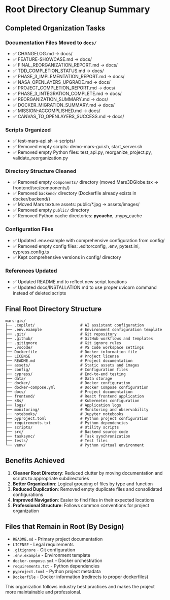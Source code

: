 # Root Directory Cleanup Summary

## Completed Organization Tasks

### Documentation Files Moved to `docs/`
- ✅ CHANGELOG.md → docs/
- ✅ FEATURE-SHOWCASE.md → docs/
- ✅ FINAL_REORGANIZATION_REPORT.md → docs/
- ✅ TDD_COMPLETION_STATUS.md → docs/
- ✅ PHASE_3_IMPLEMENTATION_REPORT.md → docs/
- ✅ NASA_OPENLAYERS_UPGRADE.md → docs/
- ✅ PROJECT_COMPLETION_REPORT.md → docs/
- ✅ PHASE_3_INTEGRATION_COMPLETE.md → docs/
- ✅ REORGANIZATION_SUMMARY.md → docs/
- ✅ DOCKER_MIGRATION_SUMMARY.md → docs/
- ✅ MISSION-ACCOMPLISHED.md → docs/
- ✅ CANVAS_TO_OPENLAYERS_SUCCESS.md → docs/

### Scripts Organized
- ✅ test-mars-api.sh → scripts/
- ✅ Removed empty scripts: demo-mars-gui.sh, start_server.sh
- ✅ Removed empty Python files: test_api.py, reorganize_project.py, validate_reorganization.py

### Directory Structure Cleaned
- ✅ Removed empty `components/` directory (moved Mars3DGlobe.tsx → frontend/src/components/)
- ✅ Removed `backend/` directory (Dockerfile already exists in docker/backend/)
- ✅ Moved Mars texture assets: public/*.jpg → assets/images/
- ✅ Removed empty `public/` directory
- ✅ Removed Python cache directories: __pycache__, .mypy_cache

### Configuration Files
- ✅ Updated .env.example with comprehensive configuration from config/
- ✅ Removed empty config files: .editorconfig, .env, pytest.ini, cypress.config.ts
- ✅ Kept comprehensive versions in config/ directory

### References Updated
- ✅ Updated README.md to reflect new script locations
- ✅ Updated docs/INSTALLATION.md to use proper uvicorn command instead of deleted scripts

## Final Root Directory Structure

```
mars-gis/
├── .copilot/                    # AI assistant configuration
├── .env.example                 # Environment configuration template
├── .git/                        # Git repository
├── .github/                     # GitHub workflows and templates
├── .gitignore                   # Git ignore rules
├── .vscode/                     # VS Code workspace settings
├── Dockerfile                   # Docker information file
├── LICENSE                      # Project license
├── README.md                    # Project documentation
├── assets/                      # Static assets and images
├── config/                      # Configuration files
├── cypress/                     # End-to-end testing
├── data/                        # Data storage
├── docker/                      # Docker configuration
├── docker-compose.yml           # Docker Compose configuration
├── docs/                        # Project documentation
├── frontend/                    # React frontend application
├── k8s/                         # Kubernetes configuration
├── logs/                        # Application logs
├── monitoring/                  # Monitoring and observability
├── notebooks/                   # Jupyter notebooks
├── pyproject.toml               # Python project configuration
├── requirements.txt             # Python dependencies
├── scripts/                     # Utility scripts
├── src/                         # Backend source code
├── tasksync/                    # Task synchronization
├── tests/                       # Test files
└── venv/                        # Python virtual environment
```

## Benefits Achieved

1. **Cleaner Root Directory**: Reduced clutter by moving documentation and scripts to appropriate subdirectories
2. **Better Organization**: Logical grouping of files by type and function
3. **Reduced Duplication**: Removed empty duplicate files and consolidated configurations
4. **Improved Navigation**: Easier to find files in their expected locations
5. **Professional Structure**: Follows common conventions for project organization

## Files that Remain in Root (By Design)

- `README.md` - Primary project documentation
- `LICENSE` - Legal requirements
- `.gitignore` - Git configuration
- `.env.example` - Environment template
- `docker-compose.yml` - Docker orchestration
- `requirements.txt` - Python dependencies
- `pyproject.toml` - Python project metadata
- `Dockerfile` - Docker information (redirects to proper dockerfiles)

This organization follows industry best practices and makes the project more maintainable and professional.
